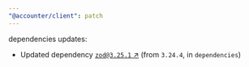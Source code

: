 ```yaml
---
"@accounter/client": patch
---
```

dependencies updates:
  - Updated dependency [`zod@3.25.1` ↗︎](https://www.npmjs.com/package/zod/v/3.25.1) (from `3.24.4`, in `dependencies`)
